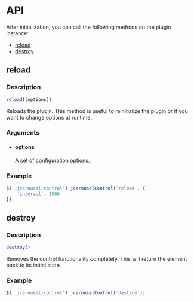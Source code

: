 API
===

After initialization, you can call the following methods on the plugin
instance:

* [reload](#reload)
* [destroy](#destroy)

reload
------

### Description

```javascript
reload([options])
```

Reloads the plugin. This method is useful to reinitialize the plugin or if you
want to change options at runtime.

### Arguments

  * #### options

    A set of [configuration options](configuration.md).

### Example

```javascript
$('.jcarousel-control').jcarouselControl('reload', {
    'interval': 1500
});
```


destroy
------

### Description

```javascript
destroy()
```

Removes the control functionality completely. This will return the element back
to its initial state.

### Example

```javascript
$('.jcarousel-control').jcarouselControl('destroy');
```
